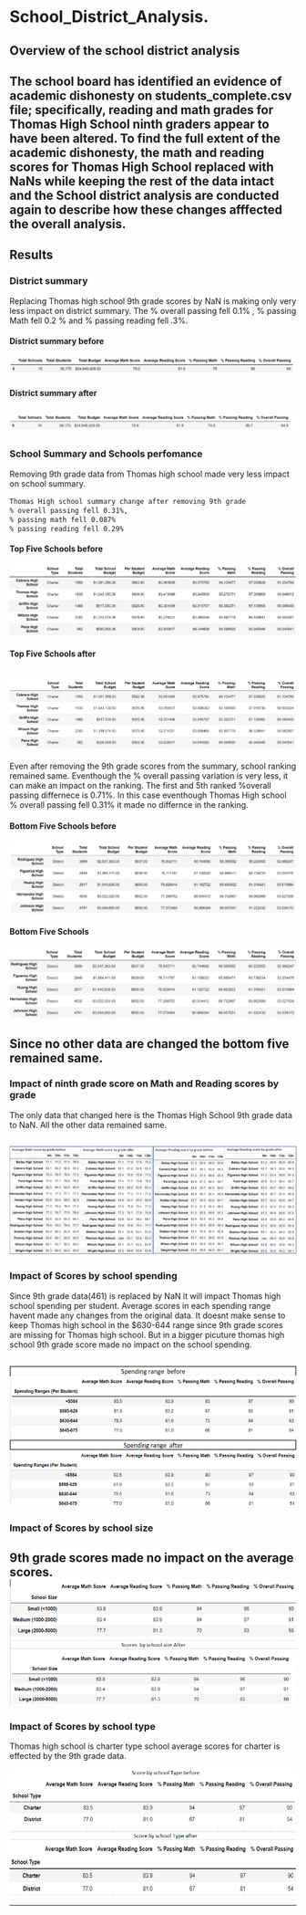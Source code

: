 # School_District_Analysis.

## Overview of the school district analysis

   The school board has identified an evidence of academic dishonesty on students_complete.csv file; specifically, reading and math grades for Thomas High School ninth graders appear to have been altered. To find the full extent of the academic dishonesty, the math and reading scores for Thomas High School replaced with NaNs while keeping the rest of the data intact and the School district analysis are conducted again to describe how these changes afffected the overall analysis. 
--------------------------------------------------------------------

## Results
### District summary
   Replacing Thomas high school 9th grade scores by NaN is making only very less impact on district summary. The % overall passing fell 0.1% , % passing Math fell 0.2 % and % passing reading fell .3%. 
#### District summary before
![before](https://github.com/11nithin/School_District_Analysis./blob/main/Resources/District_summary_before.PNG)
#### District summary after
![after](https://github.com/11nithin/School_District_Analysis./blob/main/Resources/District_summary_after.PNG)
--------------------------------------------------------------------
### School Summary and Schools perfomance
Removing 9th grade data from Thomas high school made very less impact on school summary.  
````
Thomas High school summary change after removing 9th grade
% overall passing fell 0.31%,
% passing math fell 0.087%
% passing reading fell 0.29%  
````
#### Top Five Schools before
![Top](https://github.com/11nithin/School_District_Analysis./blob/main/Resources/Top_five_schools%20before.PNG)

#### Top Five Schools after
![Top](https://github.com/11nithin/School_District_Analysis./blob/main/Resources/Top_five_schools.PNG)
--------------------------------------------------------------------
Even after removing the 9th grade scores from the summary, school ranking remained same. Eventhough the % overall passing variation is very less, it can make an impact on the ranking. The first and 5th ranked %overall passing differnece is 0.71%. In this case eventhough Thomas High school % overall passing fell 0.31% it made no differnce in the ranking.

#### Bottom Five Schools before
![Bottom](https://github.com/11nithin/School_District_Analysis./blob/main/Resources/Bottom_five_schools%20before.PNG)

#### Bottom Five Schools
![Bottom](https://github.com/11nithin/School_District_Analysis./blob/main/Resources/Bottom_five_schools.PNG)

Since no other data are changed the bottom five remained same. 
--------------------------------------------------------------------

### Impact of ninth grade score on Math and Reading scores by grade
The only data that changed here is the Thomas High School 9th grade data to NaN. All the other data remained same.

![before_after](https://github.com/11nithin/School_District_Analysis./blob/main/Resources/Average%20Math%20and%20Reading%20score%20by%20grade%20before%20and%20after%20.PNG)
--------------------------------------------------------------------
### Impact of Scores by school spending
Since 9th grade data(461) is replaced by NaN it will impact Thomas high school spending per student. Average scores in each spending range havent made any changes from the original data. It doesnt make sense to keep Thomas high school in the $630-644 range since 9th grade scores are missing for Thomas high school. But in a bigger picuture thomas high school 9th grade score made no impact on the school spending.

![spending](https://github.com/11nithin/School_District_Analysis./blob/main/Resources/Spending%20range%20before%20and%20after.PNG)
--------------------------------------------------------------------
### Impact of Scores by school size
9th grade scores made no impact on the average scores. 
![size](https://github.com/11nithin/School_District_Analysis./blob/main/Resources/Score%20by%20sxhool%20size.PNG)
--------------------------------------------------------------------
### Impact of Scores by school type
Thomas high school is charter type school average scores for charter is effected by the 9th grade data.

![type](https://github.com/11nithin/School_District_Analysis./blob/main/Resources/school%20type.PNG)

--------------------------------------------------------------------
